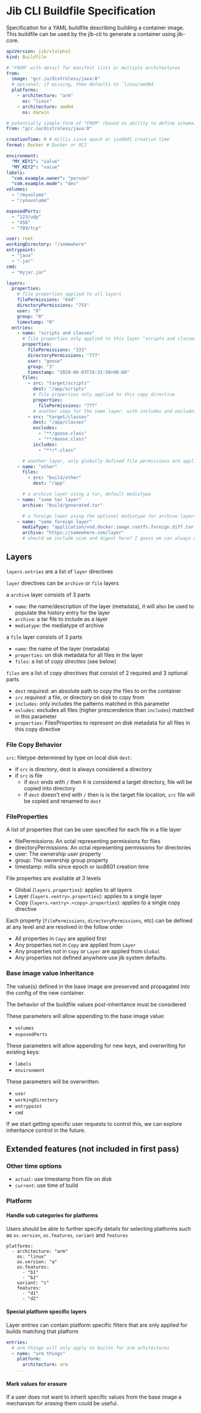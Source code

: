 # Jib CLI Buildfile Specification

Specification for a YAML buildfile describing building a container image. This buildfile can be
used by the jib-cli to generate a container using jib-core.

```yaml
apiVersion: jib/v1alpha1
kind: Buildfile

# "FROM" with detail for manifest lists or multiple architectures
from:
  image: "gcr.io/distroless/java:8"
  # optional: if missing, then defaults to `linux/amd64`
  platforms:
    - architecture: "arm"
      os: "linux"
    - architecture: amd64
      os: darwin

# potentially simple form of "FROM" (based on ability to define schema)
from: "gcr.io/distroless/java:8"

creationTime: 0 # millis since epoch or iso8601 creation time
format: Docker # Docker or OCI

environment:
  "MY_KEY1": "value"
  "MY_KEY2": "value"
labels:
  "com.example.owner": "person"
  "com.example.mode": "dev"
volumes:
  - "/myvolume"
  - "/youvolume"

exposedPorts:
  - "123/udp"
  - "456"
  - "789/tcp"

user: root
workingDirectory: "/somewhere"
entrypoint:
  - "java"
  - "-jar"
cmd:
  - "myjar.jar"

layers:
  properties:
    # file properties applied to all layers
    filePermissions: "644"
    directoryPermissions: "755"
    user: "0"
    group: "0"
    timestamp: "0"
  entries:
    - name: "scripts and classes"
      # file properties only applied to this layer "scripts and classes"
      properties:
        filePermissions: "333"
        directoryPermissions: "777"
        user: "goose"
        group: "3"
        timestamp: "2020-06-03T19:31:50+00:00"
      files:
        - src: "target/scripts"
          dest: "/app/scripts"
          # file properties only applied to this copy directive
          properties:
            filePermissions: "777"
          # another copy for the same layer, with includes and excludes
        - src: "target/classes"
          dest: "/app/classes"
          excludes:
            - "**/goose.class"
            - "**/moose.class"
          includes:
            - "**/*.class"

      # another layer, only globally defined file permissions are applied here
    - name: "other"
      files:
        - src: "build/other"
          dest: "/app"

      # a archive layer using a tar, default mediaType
    - name: "some tar layer"
      archive: "build/generated.tar"

      # a foreign layer using the optional mediatype for archive layers
    - name: "some foreign layer"
      mediaType: "application/vnd.docker.image.rootfs.foreign.diff.tar.gzip"
      archive: "https://somewhere.com/layer"
      # should we include size and digest here? I guess we can always ad tings
```

## Layers

`layers.entries` are a list of `layer` directives

`layer` directives can be `archive` or `file` layers

a `archive` layer consists of 3 parts
* `name`: the name/description of the layer (metadata), it will also be used to populate the history entry for the layer
* `archive`: a tar file to include as a layer
* `mediatype`: the mediatype of archive

a `file` layer consists of 3 parts
* `name`: the name of the layer (metadata)
* `properties`: on disk metadata for all files in the layer
* `files`: a list of *copy directies* (see below)

`files` are a list of *copy directives* that consist of 2 required and 3 optional parts
* `dest` *required*: an absolute path to copy the files to on the container
* `src` *required*: a file, or directory on disk to copy from
* `includes`: only includes the patterns matched in this parameter
* `exludes`: excludes all files (higher prescendence than `includes`) matched in this parameter
* `properties`: FilesProperties to represent on disk metadata for all files in this copy directive

### File Copy Behavior

`src`: filetype determined by type on local disk
`dest`: 
 - if `src` is directory, dest is always considered a directory
 - if `src` is file
   - if `dest` ends with `/` then it is considered a target directory, file will be copied into directory
   - if `dest` doesn't end with `/` then is is the target file location, `src` file will be copied and renamed to `dest`

### FileProperties

A list of properties that can be user specified for each file in a file layer
* filePermissions: An octal representing permissions for files
* directoryPermissions: An octal representing permissions for directories
* user: The ownership user property
* group: The ownership group property
* timestamp: millis since epoch or iso8601 creation time

File properties are available at 3 levels
* Global (`layers.properties`): applies to all layers
* Layer (`layers.<entry>.properties`): applies to a single layer
* Copy (`layers.<entry>.<copy>.properties`): applies to a single copy directive

Each property (`filePermissions`, `directoryPermissions`, etc) can be defined at any level and are resolved in the follow order
- All properties in `Copy` are applied first
- Any properties not in `Copy` are applied from `Layer`
- Any properties not in `Copy` or `Layer` are applied from `Global`
- Any properties not defined anywhere use jib system defaults.

### Base image value inheritance
The value(s) defined in the base image are preserved and propagated into the
config of the new container.

The behavior of the buildfile values post-inheritance must be considered

These parameters will allow appending to the base image value:
- `volumes`
- `exposedPorts`

These parameters will allow appending for new keys, and overwriting for existing keys:
- `labels`
- `environment`

These parameters will be overwritten:
- `user`
- `workingDirectory`
- `entrypoint`
- `cmd`

If we start getting specific user requests to control this, we can explore
inheritance control in the future.

## Extended features (not included in first pass)

### Other time options
* `actual`: use timestamp from file on disk
* `current`: use time of build

### Platform

#### Handle sub categories for platforms
Users should be able to further specify details for selecting platforms such as `os.version`, `os.features`, `variant` and `features`
```
platforms:
  - architecture: "arm"
    os: "linux"
    os.version: "a"
    os.features:
      - "b1"
      - "b2"
    variant: "c"
    features:
      - "d1"
      - "d2"
```

#### Special platform specific layers
Layer entries can contain platform specific filters that are only applied for builds matching that platform

```yaml
entries:
  # arm things will only apply to builds for arm achitectures
  - name: "arm things"
    platform:
      architecture: arm
    ...
```

#### Mark values for erasure
If a user does not want to inherit specific values from the base image a mechanism for *erasing* them could be useful.
